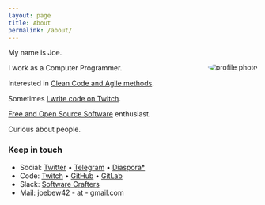 ```yaml
---
layout: page
title: About
permalink: /about/
---
```


<img alt="profile photo" src="https://avatars1.githubusercontent.com/u/1238549?v=4&s=180" style="float:right;margin:30px;margin-right:0;border-radius:50%" />

My name is Joe.

I work as a Computer Programmer.

Interested in [Clean Code and Agile methods](https://github.com/joebew42/study-path).

Sometimes [I write code on Twitch](https://twitch.tv/joebew42).

[Free and Open Source Software](https://www.fsf.org/) enthusiast.

Curious about people.

### Keep in touch

- Social: [Twitter](https://twitter.com/joebew42) • [Telegram](https://t.me/joebew42) • [Diaspora*](https://joindiaspora.com/people/fdc8e995614a2609)
- Code: [Twitch](https://twitch.tv/joebew42) • [GitHub](https://github.com/joebew42) • [GitLab](https://gitlab.com/joebew42)
- Slack: [Software Crafters](http://slack.softwarecraftsmanship.org/)
- Mail: joebew42 - at - gmail.com
